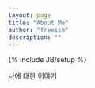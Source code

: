 ```yaml
---
layout: page
title: "About Me"
author: "freeism"
description: ""
---
```

{% include JB/setup %}

나에 대한 이야기
